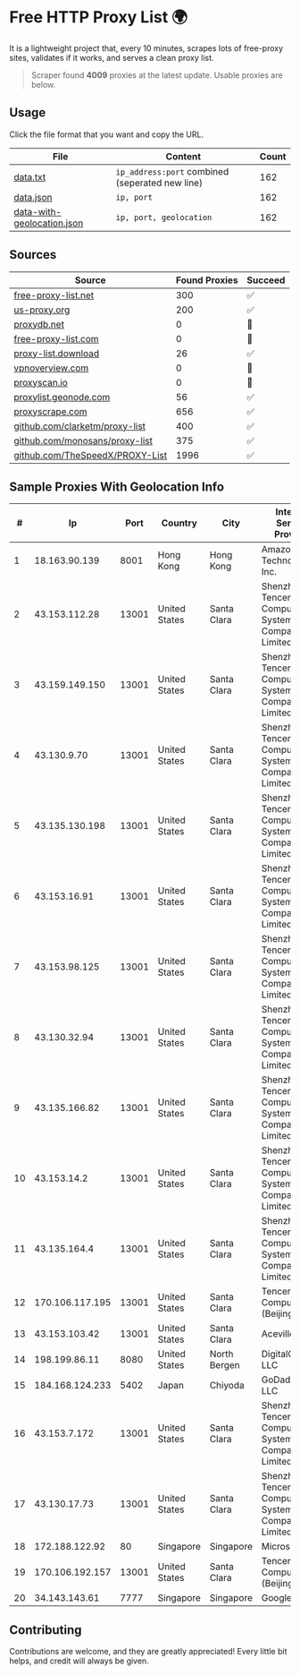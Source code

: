 
# Free HTTP Proxy List 🌍

It is a lightweight project that, every 10 minutes, scrapes lots of free-proxy sites, validates if it works, and serves a clean proxy list.


> Scraper found **4009** proxies at the latest update. Usable proxies are below.

## Usage

Click the file format that you want and copy the URL.


|File|Content|Count|
|----|-------|-----|
|[data.txt](https://raw.githubusercontent.com/themiralay/Proxy-List-World/master/data.txt)|`ip_address:port` combined (seperated new line)|162|
|[data.json](https://raw.githubusercontent.com/themiralay/Proxy-List-World/master/data.json)|`ip, port`|162|
|[data-with-geolocation.json](https://raw.githubusercontent.com/themiralay/Proxy-List-World/master/data-with-geolocation.json)|`ip, port, geolocation`|162|

## Sources

|Source|Found Proxies|Succeed|
|------|-------------|-------|
|[free-proxy-list.net](https://free-proxy-list.net)|300|✅|
|[us-proxy.org](https://www.us-proxy.org)|200|✅|
|[proxydb.net](http://proxydb.net)|0|🚫|
|[free-proxy-list.com](https://free-proxy-list.com/?page=&port=&type%5B%5D=http&type%5B%5D=https&up_time=0&search=Search)|0|🚫|
|[proxy-list.download](https://www.proxy-list.download/HTTP)|26|✅|
|[vpnoverview.com](https://vpnoverview.com/privacy/anonymous-browsing/free-proxy-servers)|0|🚫|
|[proxyscan.io](https://www.proxyscan.io)|0|🚫|
|[proxylist.geonode.com](https://proxylist.geonode.com/api/proxy-list?limit=300&page=1&sort_by=lastChecked&sort_type=desc&protocols=http,https)|56|✅|
|[proxyscrape.com](https://api.proxyscrape.com/v2/?request=displayproxies&protocol=http&timeout=10000&country=all&ssl=all&anonymity=all)|656|✅|
|[github.com/clarketm/proxy-list](https://raw.githubusercontent.com/clarketm/proxy-list/master/proxy-list-raw.txt)|400|✅|
|[github.com/monosans/proxy-list](https://raw.githubusercontent.com/monosans/proxy-list/main/proxies/http.txt)|375|✅|
|[github.com/TheSpeedX/PROXY-List](https://raw.githubusercontent.com/TheSpeedX/PROXY-List/master/http.txt)|1996|✅|


## Sample Proxies With Geolocation Info

|#|Ip|Port|Country|City|Internet Service Provider|
|-|--|----|-------|----|-------------------------|
|1|18.163.90.139|8001|Hong Kong|Hong Kong|Amazon Technologies Inc.|
|2|43.153.112.28|13001|United States|Santa Clara|Shenzhen Tencent Computer Systems Company Limited|
|3|43.159.149.150|13001|United States|Santa Clara|Shenzhen Tencent Computer Systems Company Limited|
|4|43.130.9.70|13001|United States|Santa Clara|Shenzhen Tencent Computer Systems Company Limited|
|5|43.135.130.198|13001|United States|Santa Clara|Shenzhen Tencent Computer Systems Company Limited|
|6|43.153.16.91|13001|United States|Santa Clara|Shenzhen Tencent Computer Systems Company Limited|
|7|43.153.98.125|13001|United States|Santa Clara|Shenzhen Tencent Computer Systems Company Limited|
|8|43.130.32.94|13001|United States|Santa Clara|Shenzhen Tencent Computer Systems Company Limited|
|9|43.135.166.82|13001|United States|Santa Clara|Shenzhen Tencent Computer Systems Company Limited|
|10|43.153.14.2|13001|United States|Santa Clara|Shenzhen Tencent Computer Systems Company Limited|
|11|43.135.164.4|13001|United States|Santa Clara|Shenzhen Tencent Computer Systems Company Limited|
|12|170.106.117.195|13001|United States|Santa Clara|Tencent Cloud Computing (Beijing) Co|
|13|43.153.103.42|13001|United States|Santa Clara|Aceville Pte.ltd|
|14|198.199.86.11|8080|United States|North Bergen|DigitalOcean, LLC|
|15|184.168.124.233|5402|Japan|Chiyoda|GoDaddy.com, LLC|
|16|43.153.7.172|13001|United States|Santa Clara|Shenzhen Tencent Computer Systems Company Limited|
|17|43.130.17.73|13001|United States|Santa Clara|Shenzhen Tencent Computer Systems Company Limited|
|18|172.188.122.92|80|Singapore|Singapore|Microsoft|
|19|170.106.192.157|13001|United States|Santa Clara|Tencent Cloud Computing (Beijing) Co|
|20|34.143.143.61|7777|Singapore|Singapore|Google LLC|



## Contributing

Contributions are welcome, and they are greatly appreciated! Every
little bit helps, and credit will always be given.

